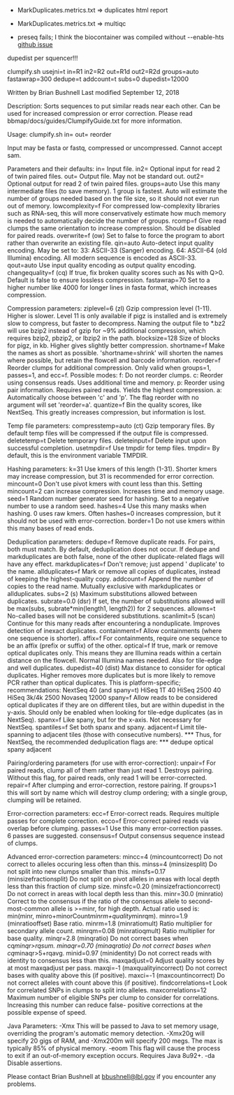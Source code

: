 
* MarkDuplicates.metrics.txt => duplicates html report
* MarkDuplicates.metrics.txt => multiqc

* preseq fails; I think the biocontainer was compiled without --enable-hts
  [github issue](https://github.com/smithlabcode/preseq/issues/59)

dupedist per squencer!!!

clumpify.sh usejni=t in=R1 in2=R2 out=R1d out2=R2d groups=auto fastawrap=300 dedupe=t addcount=t subs=0 dupedist=12000

  Written by Brian Bushnell
Last modified September 12, 2018

Description:  Sorts sequences to put similar reads near each other.
Can be used for increased compression or error correction.
Please read bbmap/docs/guides/ClumpifyGuide.txt for more information.

Usage:   clumpify.sh in=<file> out=<file> reorder

Input may be fasta or fastq, compressed or uncompressed.  Cannot accept sam.

Parameters and their defaults:
in=<file>           Input file.
in2=<file>          Optional input for read 2 of twin paired files.
out=<file>          Output file.  May not be standard out.
out2=<file>         Optional output for read 2 of twin paired files.
groups=auto         Use this many intermediate files (to save memory).
                    1 group is fastest.  Auto will estimate the number
                    of groups needed based on the file size, so it should
                    not ever run out of memory.
lowcomplexity=f     For compressed low-complexity libraries such as RNA-seq,
                    this will more conservatively estimate how much memory
                    is needed to automatically decide the number of groups.
rcomp=f             Give read clumps the same orientation to increase
                    compression.  Should be disabled for paired reads.
overwrite=f         (ow) Set to false to force the program to abort rather
                    than overwrite an existing file.
qin=auto            Auto-detect input quality encoding.  May be set to:
                       33:  ASCII-33 (Sanger) encoding.
                       64:  ASCII-64 (old Illumina) encoding.
                    All modern sequence is encoded as ASCII-33.
qout=auto           Use input quality encoding as output quality encoding.
changequality=f     (cq) If true, fix broken quality scores such as Ns with
                    Q>0.  Default is false to ensure lossless compression.
fastawrap=70        Set to a higher number like 4000 for longer lines in
                    fasta format, which increases compression.

Compression parameters:
ziplevel=6          (zl) Gzip compression level (1-11).  Higher is slower.
                    Level 11 is only available if pigz is installed and is
                    extremely slow to compress, but faster to decompress.
                    Naming the output file to *.bz2 will use bzip2 instead of
                    gzip for ~9% additional compression, which requires
                    bzip2, pbzip2, or lbzip2 in the path.
blocksize=128       Size of blocks for pigz, in kb.  Higher gives slightly
                    better compression.
shortname=f         Make the names as short as possible.  'shortname=shrink'
                    will shorten the names where possible, but retain the
                    flowcell and barcode information.
reorder=f           Reorder clumps for additional compression.  Only valid
                    when groups=1, passes=1, and ecc=f.  Possible modes:
                       f:  Do not reorder clumps.
                       c:  Reorder using consensus reads.  Uses additional
                           time and memory.
                       p:  Reorder using pair information.  Requires paired
                           reads.  Yields the highest compression.
                       a:  Automatically choose between 'c' and 'p'.  The
                           flag reorder with no argument will set 'reorder=a'.
quantize=f          Bin the quality scores, like NextSeq.  This greatly
                    increases compression, but information is lost.

Temp file parameters:
compresstemp=auto   (ct) Gzip temporary files.  By default temp files will be
                    compressed if the output file is compressed.
deletetemp=t        Delete temporary files.
deleteinput=f       Delete input upon successful completion.
usetmpdir=f         Use tmpdir for temp files.
tmpdir=             By default, this is the environment variable TMPDIR.

Hashing parameters:
k=31                Use kmers of this length (1-31).  Shorter kmers may
                    increase compression, but 31 is recommended for error
                    correction.
mincount=0          Don't use pivot kmers with count less than this.
                    Setting mincount=2 can increase compression.
                    Increases time and memory usage.
seed=1              Random number generator seed for hashing.
                    Set to a negative number to use a random seed.
hashes=4            Use this many masks when hashing.  0 uses raw kmers.
                    Often hashes=0 increases compression, but it should
                    not be used with error-correction.
border=1            Do not use kmers within this many bases of read ends.

Deduplication parameters:
dedupe=f            Remove duplicate reads.  For pairs, both must match.
                    By default, deduplication does not occur.
                    If dedupe and markduplicates are both false, none of
                    the other duplicate-related flags will have any effect.
markduplicates=f    Don't remove; just append ' duplicate' to the name.
allduplicates=f     Mark or remove all copies of duplicates, instead of
                    keeping the highest-quality copy.
addcount=f          Append the number of copies to the read name.
                    Mutually exclusive with markduplicates or allduplicates.
subs=2              (s) Maximum substitutions allowed between duplicates.
subrate=0.0         (dsr) If set, the number of substitutions allowed will be
                    max(subs, subrate*min(length1, length2)) for 2 sequences.
allowns=t           No-called bases will not be considered substitutions.
scanlimit=5         (scan) Continue for this many reads after encountering a
                    nonduplicate.  Improves detection of inexact duplicates.
containment=f       Allow containments (where one sequence is shorter).
affix=f             For containments, require one sequence to be an affix
                    (prefix or suffix) of the other.
optical=f           If true, mark or remove optical duplicates only.
                    This means they are Illumina reads within a certain
                    distance on the flowcell.  Normal Illumina names needed.
                    Also for tile-edge and well duplicates.
dupedist=40         (dist) Max distance to consider for optical duplicates.
                    Higher removes more duplicates but is more likely to
                    remove PCR rather than optical duplicates.
                    This is platform-specific; recommendations:
                       NextSeq      40  (and spany=t)
                       HiSeq 1T     40
                       HiSeq 2500   40
                       HiSeq 3k/4k  2500
                       Novaseq      12000
spany=f             Allow reads to be considered optical duplicates if they
                    are on different tiles, but are within dupedist in the
                    y-axis.  Should only be enabled when looking for
                    tile-edge duplicates (as in NextSeq).
spanx=f             Like spany, but for the x-axis.  Not necessary
                    for NextSeq.
spantiles=f         Set both spanx and spany.
adjacent=f          Limit tile-spanning to adjacent tiles (those with
                    consecutive numbers).
*** Thus, for NextSeq, the recommended deduplication flags are: ***
dedupe optical spany adjacent

Pairing/ordering parameters (for use with error-correction):
unpair=f            For paired reads, clump all of them rather than just
                    read 1.  Destroys pairing.  Without this flag, for paired
                    reads, only read 1 will be error-corrected.
repair=f            After clumping and error-correction, restore pairing.
                    If groups>1 this will sort by name which will destroy
                    clump ordering; with a single group, clumping will
                    be retained.

Error-correction parameters:
ecc=f               Error-correct reads.  Requires multiple passes for
                    complete correction.
ecco=f              Error-correct paired reads via overlap before clumping.
passes=1            Use this many error-correction passes.  6 passes are
                    suggested.
consensus=f         Output consensus sequence instead of clumps.

Advanced error-correction parameters:
mincc=4             (mincountcorrect) Do not correct to alleles occuring less
                    often than this.
minss=4             (minsizesplit) Do not split into new clumps smaller than
                    this.
minsfs=0.17         (minsizefractionsplit) Do not split on pivot alleles in
                    areas with local depth less than this fraction of clump size.
minsfc=0.20         (minsizefractioncorrect) Do not correct in areas with local
                    depth less than this.
minr=30.0           (minratio) Correct to the consensus if the ratio of the
                    consensus allele to second-most-common allele is >=minr,
                    for high depth.  Actual ratio used is:
                    min(minr, minro+minorCount*minrm+quality*minrqm).
minro=1.9           (minratiooffset) Base ratio.
minrm=1.8           (minratiomult) Ratio multiplier for secondary allele count.
minrqm=0.08         (minratioqmult) Ratio multiplier for base quality.
minqr=2.8           (minqratio) Do not correct bases when cq*minqr>rqsum.
minaqr=0.70         (minaqratio) Do not correct bases when cq*minaqr>5+rqavg.
minid=0.97          (minidentity) Do not correct reads with identity to
                    consensus less than this.
maxqadjust=0        Adjust quality scores by at most maxqadjust per pass.
maxqi=-1            (maxqualityincorrect) Do not correct bases with quality
                    above this (if positive).
maxci=-1            (maxcountincorrect) Do not correct alleles with count
                    above this (if positive).
findcorrelations=t  Look for correlated SNPs in clumps to split into alleles.
maxcorrelations=12  Maximum number of eligible SNPs per clump to consider for
                    correlations.  Increasing this number can reduce false-
                    positive corrections at the possible expense of speed.

Java Parameters:
-Xmx                This will be passed to Java to set memory usage, overriding
                    the program's automatic memory detection.  -Xmx20g will
                    specify 20 gigs of RAM, and -Xmx200m will specify 200 megs.
                    The max is typically 85% of physical memory.
-eoom               This flag will cause the process to exit if an out-of-memory exception occurs.  Requires Java 8u92+.
-da                 Disable assertions.

Please contact Brian Bushnell at bbushnell@lbl.gov if you encounter any problems.
